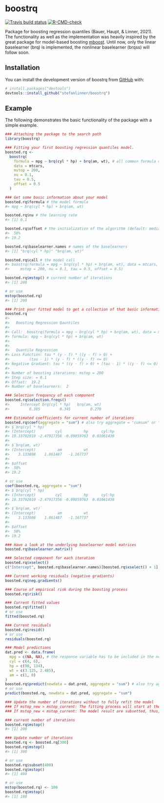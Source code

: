 
<!-- README.md is generated from README.Rmd. Please edit that file -->

# boostrq

<!-- badges: start -->

[![Travis build
status](https://travis-ci.com/stefanlinner/boostrq.svg?branch=master)](https://travis-ci.com/stefanlinner/boostrq)
[![R-CMD-check](https://github.com/stefanlinner/boostrq/workflows/R-CMD-check/badge.svg)](https://github.com/stefanlinner/boostrq/actions)
<!-- badges: end -->

Package for boosting regression quantiles (Bauer, Haupt, & Linner,
2021). The functionality as well as the implementation was heavily
inspired by the great package for model-based boosting
[mboost](https://github.com/boost-R/mboost). Until now, only the linear
baselearner (brq) is implemented, the nonlinear baselearner (brqss) will
follow soon.

## Installation

You can install the development version of boostrq from
[GitHub](https://github.com/) with:

``` r
# install.packages("devtools")
devtools::install_github("stefanlinner/boostrq")
```

## Example

The following demonstrates the basic functionality of the package with a
simple example.

``` r
### Attaching the package to the search path
library(boostrq)

### Fitting your first boosting regression quantiles model.
boosted.rq <- 
  boostrq(
    formula = mpg ~ brq(cyl * hp) + brq(am, wt), # all common formula operators (*,:,^, etc.) can be used in the function brq()
    data = mtcars, 
    mstop = 200, 
    nu = 0.1, 
    tau = 0.5, 
    offset = 0.5
  )

### Get some basic information about your model 
boosted.rq$formula # the model formula
#> mpg ~ brq(cyl * hp) + brq(am, wt)

boosted.rq$nu # the learning rate
#> [1] 0.1

boosted.rq$offset # the initialization of the algorithm (default: median of response)
#>  50% 
#> 19.2

boosted.rq$baselearner.names # names of the baselearners
#> [1] "brq(cyl * hp)" "brq(am, wt)"

boosted.rq$call # the model call
#> boostrq(formula = mpg ~ brq(cyl * hp) + brq(am, wt), data = mtcars, 
#>     mstop = 200, nu = 0.1, tau = 0.5, offset = 0.5)

boosted.rq$mstop() # current number of iterations
#> [1] 200

# or use
mstop(boosted.rq)
#> [1] 200

### Print your fitted model to get a collection of that basic information
boosted.rq
#> 
#>   Boosting Regression Qauntiles
#> 
#> Call:  boostrq(formula = mpg ~ brq(cyl * hp) + brq(am, wt), data = mtcars,      mstop = 200, nu = 0.1, tau = 0.5, offset = 0.5)
#> formula: mpg ~ brq(cyl * hp) + brq(am, wt)
#> 
#> 
#>   Quantile Regression
#> Loss Function: tau * (y - f) * ((y - f) > 0) +
#>         (tau - 1) * (y - f) * ((y - f) <= 0)
#> Negative Gradient: tau * ((y - f) > 0) + (tau - 1) * ((y - f) <= 0)
#> 
#> Number of boosting iterations: mstop = 200 
#> Step size: = 0.1 
#> Offset:  19.2 
#> Number of baselearners:  2

### Selection frequency of each component
boosted.rq$selection.freqs()
#>     Intercept brq(cyl * hp)   brq(am, wt) 
#>         0.385         0.345         0.270

### Estimated coefficients for current number of iterations
boosted.rq$coef(aggregate = "sum") # also try aggregate = "cumsum" or "none"
#> $`brq(cyl * hp)`
#> (Intercept)         cyl          hp      cyl:hp 
#> 19.33792010 -2.47917356 -0.09859763  0.01061430 
#> 
#> $`brq(am, wt)`
#> (Intercept)          am          wt 
#>    3.133808    1.861487   -1.167737 
#> 
#> $offset
#>  50% 
#> 19.2

# or use
coef(boosted.rq, aggregate = "sum")
#> $`brq(cyl * hp)`
#> (Intercept)         cyl          hp      cyl:hp 
#> 19.33792010 -2.47917356 -0.09859763  0.01061430 
#> 
#> $`brq(am, wt)`
#> (Intercept)          am          wt 
#>    3.133808    1.861487   -1.167737 
#> 
#> $offset
#>  50% 
#> 19.2
```

``` r
### Have a look at the underlying baselearner model matrices
boosted.rq$baselearner.matrix()

### Selected component for each iteration
boosted.rq$xselect()
c("Intercept", boosted.rq$baselearner.names)[boosted.rq$xselect() + 1]

### Current working residuals (negative gradients)
boosted.rq$neg.gradients()

### Course of empirical risk during the boosting process
boosted.rq$risk()

### Current fitted values
boosted.rq$fitted()
# or use
fitted(boosted.rq)

### Current residuals
boosted.rq$resid()
# or use
residuals(boosted.rq)

### Model predictions
dat.pred <- data.frame(
  mpg = c(NA, NA), # the response variable has to be included in the new dataset!
  cyl = c(4, 6),
  hp = c(90, 134),
  wt = c(3.125, 2.485), 
  am = c(1, 0)
)
boosted.rq$predict(newdata = dat.pred, aggregate = "sum") # also try aggregate = "cumsum" or "none"
# or use
predict(boosted.rq, newdata = dat.pred, aggregate = "sum")
```

``` r
### Update the number of iterations without to fully refit the model
### If mstop_new > mstop_current: The fitting process will start at the current number of iterations
### If mstop_new < mstop_current: The model result are subsetted, thus, the model is not refitted

### current number of iterations
boosted.rq$mstop()
#> [1] 200

### Update number of iterations
boosted.rq <- boosted.rq[300]
boosted.rq$mstop()
#> [1] 300

# or use
boosted.rq$subset(400)
boosted.rq$mstop()
#> [1] 400

# or use
mstop(boosted.rq) <- 100
boosted.rq$mstop()
#> [1] 100
```
